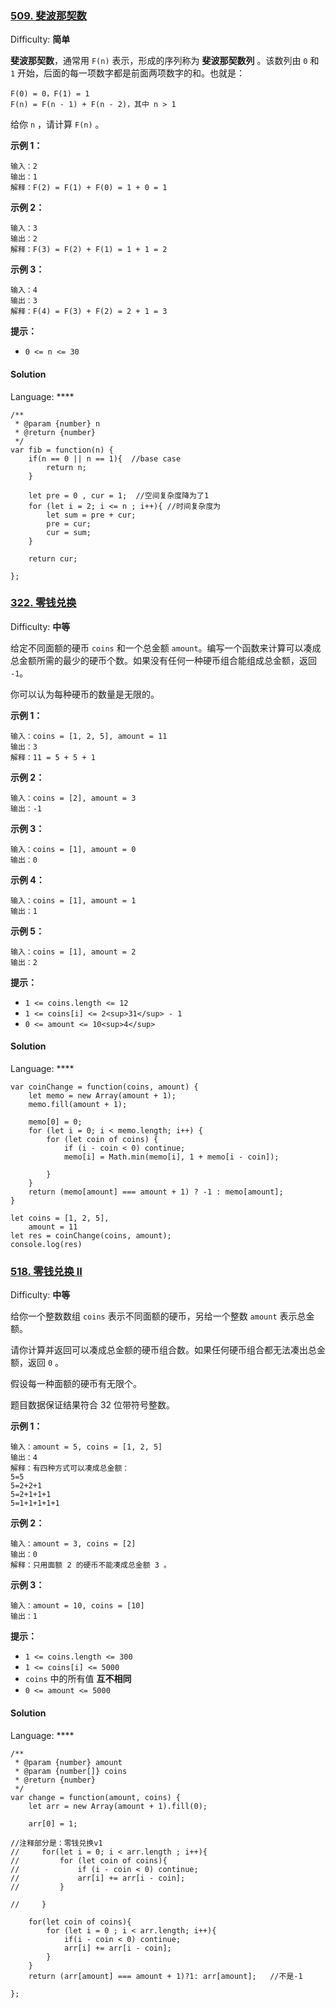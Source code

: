 ### [509\. 斐波那契数](https://leetcode-cn.com/problems/fibonacci-number/)

Difficulty: **简单**


**斐波那契数**，通常用 `F(n)` 表示，形成的序列称为 **斐波那契数列** 。该数列由 `0` 和 `1` 开始，后面的每一项数字都是前面两项数字的和。也就是：

```
F(0) = 0，F(1) = 1
F(n) = F(n - 1) + F(n - 2)，其中 n > 1
```

给你 `n` ，请计算 `F(n)` 。

**示例 1：**

```
输入：2
输出：1
解释：F(2) = F(1) + F(0) = 1 + 0 = 1
```

**示例 2：**

```
输入：3
输出：2
解释：F(3) = F(2) + F(1) = 1 + 1 = 2
```

**示例 3：**

```
输入：4
输出：3
解释：F(4) = F(3) + F(2) = 2 + 1 = 3
```

**提示：**

*   `0 <= n <= 30`


#### Solution

Language: ****

```
/**
 * @param {number} n
 * @return {number}
 */
var fib = function(n) {
    if(n == 0 || n == 1){  //base case
        return n;
    }
    
    let pre = 0 , cur = 1;  //空间复杂度降为了1
    for (let i = 2; i <= n ; i++){ //时间复杂度为
        let sum = pre + cur;
        pre = cur;
        cur = sum;
    }
    
    return cur;

};
```



### [322\. 零钱兑换](https://leetcode-cn.com/problems/coin-change/)

Difficulty: **中等**


给定不同面额的硬币 `coins` 和一个总金额 `amount`。编写一个函数来计算可以凑成总金额所需的最少的硬币个数。如果没有任何一种硬币组合能组成总金额，返回 `-1`。

你可以认为每种硬币的数量是无限的。

**示例 1：**

```
输入：coins = [1, 2, 5], amount = 11
输出：3 
解释：11 = 5 + 5 + 1
```

**示例 2：**

```
输入：coins = [2], amount = 3
输出：-1
```

**示例 3：**

```
输入：coins = [1], amount = 0
输出：0
```

**示例 4：**

```
输入：coins = [1], amount = 1
输出：1
```

**示例 5：**

```
输入：coins = [1], amount = 2
输出：2
```

**提示：**

*   `1 <= coins.length <= 12`
*   `1 <= coins[i] <= 2<sup>31</sup> - 1`
*   `0 <= amount <= 10<sup>4</sup>`


#### Solution

Language: ****

```
var coinChange = function(coins, amount) {
    let memo = new Array(amount + 1);
    memo.fill(amount + 1);

    memo[0] = 0;
    for (let i = 0; i < memo.length; i++) {
        for (let coin of coins) {
            if (i - coin < 0) continue;
            memo[i] = Math.min(memo[i], 1 + memo[i - coin]);

        }
    }
    return (memo[amount] === amount + 1) ? -1 : memo[amount];
}

let coins = [1, 2, 5],
    amount = 11
let res = coinChange(coins, amount);
console.log(res)
```



### [518\. 零钱兑换 II](https://leetcode-cn.com/problems/coin-change-2/)

Difficulty: **中等**


给你一个整数数组 `coins` 表示不同面额的硬币，另给一个整数 `amount` 表示总金额。

请你计算并返回可以凑成总金额的硬币组合数。如果任何硬币组合都无法凑出总金额，返回 `0` 。

假设每一种面额的硬币有无限个。 

题目数据保证结果符合 32 位带符号整数。

**示例 1：**

```
输入：amount = 5, coins = [1, 2, 5]
输出：4
解释：有四种方式可以凑成总金额：
5=5
5=2+2+1
5=2+1+1+1
5=1+1+1+1+1
```

**示例 2：**

```
输入：amount = 3, coins = [2]
输出：0
解释：只用面额 2 的硬币不能凑成总金额 3 。
```

**示例 3：**

```
输入：amount = 10, coins = [10] 
输出：1
```

**提示：**

*   `1 <= coins.length <= 300`
*   `1 <= coins[i] <= 5000`
*   `coins` 中的所有值 **互不相同**
*   `0 <= amount <= 5000`


#### Solution

Language: ****

```
/**
 * @param {number} amount
 * @param {number[]} coins
 * @return {number}
 */
var change = function(amount, coins) {
    let arr = new Array(amount + 1).fill(0);
    
    arr[0] = 1;
    
//注释部分是：零钱兑换v1
//     for(let i = 0; i < arr.length ; i++){
//         for (let coin of coins){
//             if (i - coin < 0) continue;
//             arr[i] += arr[i - coin];  
//         }

//     }

    for(let coin of coins){
        for (let i = 0 ; i < arr.length; i++){
            if(i - coin < 0) continue;
            arr[i] += arr[i - coin];
        }
    }
    return (arr[amount] === amount + 1)?1: arr[amount];   //不是-1
    
};
```
